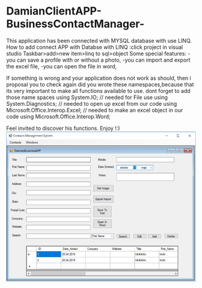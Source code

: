 # DamianClientAPP-BusinessContactManager-
This application has been connected with MYSQL database with use LINQ.
How to add connect APP with Databse with LINQ :click project in visual studio Taskbar>add>new item>linq to sql>object
Some special features:
-you can save a profile with or without a photo,
-you can import and export the excel file,
-you can open the file in word,

If something is wrong and your application does not work as should,
then i proposal you to check again did you wrote these namespaces,because that its very important to make all functions available to use.
dont forget to add those name spaces
using System.IO; // needed for File use
using System.Diagnostics; // needed to open up excel from our code
using Microsoft.Office.Interop.Excel; // needed to make an excel object in our code
using Microsoft.Office.Interop.Word;

Feel invited to discover his functions. Enjoy !:)
![](DamianClientAPP/images/DamianBusinessAPP.PNG)
